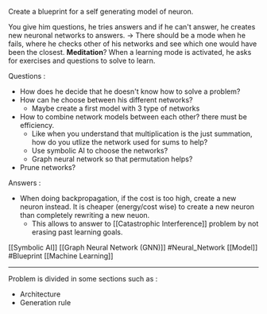 Create a blueprint for a self generating model of neuron.

You give him questions, he tries answers and if he can't answer, he creates new neuronal networks to answers.
	-> There should be a mode when he fails, where he checks other of his networks and see which one would have been the closest. **Meditation**?
When a learning mode is activated, he asks for exercises and questions to solve to learn.

Questions : 
- How does he decide that he doesn't know how to solve a problem?
- How can he choose between his different networks?
	- Maybe create a first model with 3 type of networks
- How to combine network models between each other? there must be efficiency. 
	- Like when you understand that multiplication is the just summation, how do you utlize the network used for sums to help?
	- Use symbolic AI to choose the networks?
	- Graph neural network so that permutation helps?
- Prune networks?

Answers : 
- When doing backpropagation, if the cost is too high, create a new neuron instead. It is cheaper (energy/cost wise) to create a new neuron than completely rewriting a new neuon.
	- This allows to answer to [[Catastrophic Interference]] problem by not erasing past learning goals.

[[Symbolic AI]] [[Graph Neural Network (GNN)]] #Neural_Network [[Model]] #Blueprint 
[[Machine Learning]] 

---

Problem is divided in some sections such as : 
- Architecture
- Generation rule
